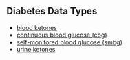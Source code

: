 ## Diabetes Data Types

 - [blood ketones](./bloodKetone.md)
 - [continuous blood glucose (cbg)](./cbg.md)
 - [self-monitored blood glucose (smbg)](./smbg.md)
 - [urine ketones](./urineKetone.md)
